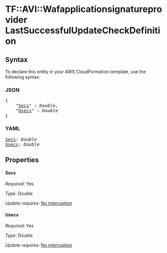 # TF::AVI::Wafapplicationsignatureprovider LastSuccessfulUpdateCheckDefinition

## Syntax

To declare this entity in your AWS CloudFormation template, use the following syntax:

### JSON

<pre>
{
    "<a href="#secs" title="Secs">Secs</a>" : <i>Double</i>,
    "<a href="#usecs" title="Usecs">Usecs</a>" : <i>Double</i>
}
</pre>

### YAML

<pre>
<a href="#secs" title="Secs">Secs</a>: <i>Double</i>
<a href="#usecs" title="Usecs">Usecs</a>: <i>Double</i>
</pre>

## Properties

#### Secs

_Required_: Yes

_Type_: Double

_Update requires_: [No interruption](https://docs.aws.amazon.com/AWSCloudFormation/latest/UserGuide/using-cfn-updating-stacks-update-behaviors.html#update-no-interrupt)

#### Usecs

_Required_: Yes

_Type_: Double

_Update requires_: [No interruption](https://docs.aws.amazon.com/AWSCloudFormation/latest/UserGuide/using-cfn-updating-stacks-update-behaviors.html#update-no-interrupt)

